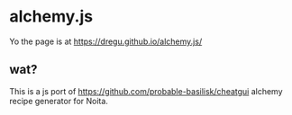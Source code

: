 # alchemy.js

Yo the page is at https://dregu.github.io/alchemy.js/

## wat?

This is a js port of https://github.com/probable-basilisk/cheatgui alchemy recipe generator for Noita.
